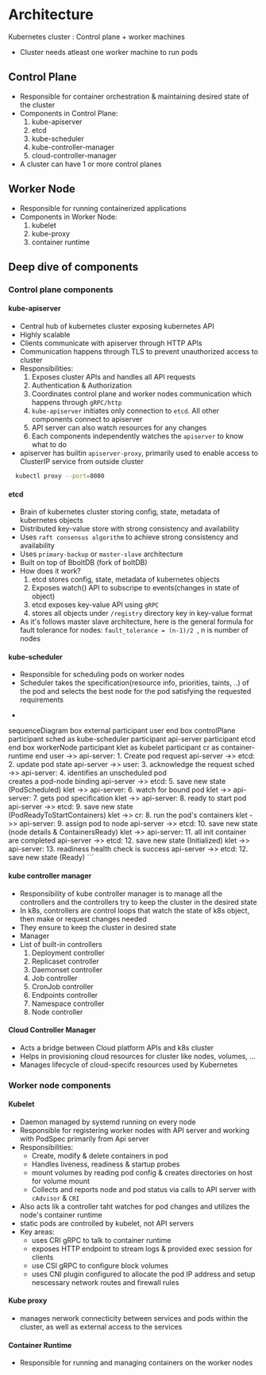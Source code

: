 # Architecture

Kubernetes cluster : Control plane + worker machines
- Cluster needs atleast one worker machine to run pods

## Control Plane
- Responsible for container orchestration & maintaining desired state of the cluster
- Components in Control Plane:
  1. kube-apiserver
  2. etcd
  3. kube-scheduler
  4. kube-controller-manager
  5. cloud-controller-manager
- A cluster can have 1 or more control planes

## Worker Node
- Responsible for running containerized applications
- Components in Worker Node:
  1. kubelet
  2. kube-proxy
  3. container runtime

## Deep dive of components

### Control plane components

#### kube-apiserver
- Central hub of kubernetes cluster exposing kubernetes API
- Highly scalable
- Clients communicate with apiserver through HTTP APIs
- Communication happens through TLS to prevent unauthorized access to cluster
- Responsibilities:
  1. Exposes cluster APIs and handles all API requests
  2. Authentication & Authorization
  3. Coordinates control plane and worker nodes communication which happens through `gRPC/http`
  4. `kube-apiserver` initiates only connection to `etcd`. All other components connect to apiserver
  5. API server can also watch resources for any changes
  6. Each components independently watches the  `apiserver` to know what to do
- apiserver has builtin `apiserver-proxy`, primarily used to enable access to ClusterIP service from outside cluster
```bash
  kubectl proxy --port=8080
```

#### etcd
- Brain of kubernetes cluster storing config, state, metadata of kubernetes objects
- Distributed key-value store with strong consistency and availability
- Uses `raft consensus algorithm` to achieve strong consistency and availability
- Uses `primary-backup` or `master-slave` architecture
- Built on top of BboltDB (fork of boltDB)
- How does it work?
  1. etcd stores config, state, metadata of kubernetes objects
  2. Exposes watch() API to subscripe to events(changes in state of object)
  3. etcd exposes key-value API using `gRPC`
  4. stores all objects under `/registry` directory key in key-value format
- As it's follows master slave architecture, here is the general formula for fault tolerance for nodes:
  `fault_tolerance = (n-1)/2 `, n is number of nodes

#### kube-scheduler
- Responsible for scheduling pods on worker nodes
- Scheduler takes the specification(resource info, priorities, taints, ..) of the pod and selects the best node
for the pod satisfying the requested requirements
- ```mermaid
sequenceDiagram
    box external
        participant user
    end
    box controlPlane
      participant sched as kube-scheduler
      participant api-server
      participant etcd
    end
    box workerNode
        participant klet as kubelet
        participant cr as container-runtime
    end
      user ->> api-server: 1. Create pod request
      api-server ->> etcd: 2. update pod state
      api-server ->> user: 3. acknowledge the request
      sched ->> api-server: 4. identifies an unscheduled pod<br/>creates a pod-node binding
      api-server ->> etcd: 5. save new state<br/>(PodScheduled)
      klet ->> api-server: 6. watch for bound pod
      klet ->> api-server: 7. gets pod specification
      klet ->> api-server: 8. ready to start pod
      api-server ->> etcd: 9. save new state<br/>(PodReadyToStartContainers)
      klet ->> cr: 8. run the pod's containers
      klet ->> api-server: 9. assign pod to node
      api-server ->> etcd: 10. save new state (node details & ContainersReady)
      klet ->> api-server: 11. all init container are completed
      api-server ->> etcd: 12. save new state (Initialized)
      klet ->> api-server: 13. readiness health check is success
      api-server ->> etcd: 12. save new state (Ready)
    ```
#### kube controller manager
- Responsibility of kube controller manager is to manage all the controllers and the controllers try to keep the cluster in the desired state
- In k8s, controllers are control loops that watch the state of k8s object, then make or request changes needed
- They ensure to keep the cluster in desired state
- Manager
- List of built-in controllers
  1. Deployment controller
  2. Replicaset controller
  3. Daemonset controller
  4. Job controller
  5. CronJob controller
  6. Endpoints controller
  7. Namespace controller
  8. Node controller

#### Cloud Controller Manager
- Acts a bridge between Cloud platform APIs and k8s cluster
- Helps in provisioning cloud resources for cluster like nodes, volumes, ...
- Manages lifecycle of cloud-specifc resources used by Kubernetes

### Worker node components

#### Kubelet
- Daemon managed by systemd running on every node
- Responsible for registering worker nodes with API server and working with PodSpec primarily from Api server
- Responsibilities:
  - Create, modify & delete containers in pod
  - Handles liveness, readiness & startup probes
  - mount volumes by reading pod config & creates directories on host for volume mount
  - Collects and reports node and pod status via calls to API server with `cAdvisor` & `CRI`
- Also acts lik a controller taht watches for pod changes and utilizes the node's container runtime
- static pods are controlled by kubelet, not API servers
- Key areas:
  - uses CRI gRPC to talk to container runtime
  - exposes HTTP endpoint to stream logs & provided exec session for clients
  - use CSI gRPC to configure block volumes
  - uses CNI plugin configured to allocate the pod IP address and setup nescessary network routes and firewall rules

#### Kube proxy
- manages nerwork connecticity between services and pods within the cluster, as well as external access to the services

#### Container Runtime
- Responsible for running and managing containers on the worker nodes
